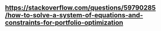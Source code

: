 ## https://stackoverflow.com/questions/59790285/how-to-solve-a-system-of-equations-and-constraints-for-portfolio-optimization

